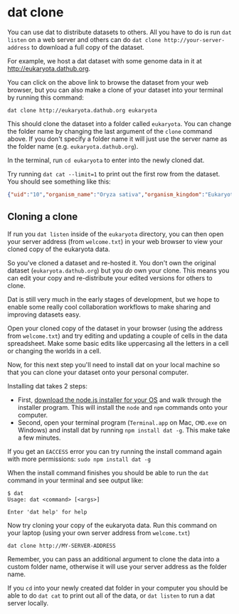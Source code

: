 # dat clone

You can use dat to distribute datasets to others. All you have to do is run `dat listen` on a web server and others can do `dat clone http://your-server-address` to download a full copy of the dataset.

For example, we host a dat dataset with some genome data in it at <a href="http://eukaryota.dathub.org" target="_blank">http://eukaryota.dathub.org</a>.

You can click on the above link to browse the dataset from your web browser, but you can also make a clone of your dataset into your terminal by running this command:

```
dat clone http://eukaryota.dathub.org eukaryota
```

This should clone the dataset into a folder called `eukaryota`. You can change the folder name by changing the last argument of the `clone` command above. If you don't specify a folder name it will just use the server name as the folder name (e.g. `eukaryota.dathub.org`).

In the terminal, run `cd eukaryota` to enter into the newly cloned dat.

Try running `dat cat --limit=1` to print out the first row from the dataset. You should see something like this:

```JSON
{"uid":"10","organism_name":"Oryza sativa","organism_kingdom":"Eukaryota","organism_group":"","organism_subgroup":"Land Plants","defline":"Oryza sativa overview","projectid":9512,"project_accession":"PRJNA9512","status":"Complete","number_of_chromosomes":"12","number_of_plasmids":"1","number_of_organelles":"2","assembly_name":"Build 4.0","assembly_accession":"GCA_000005425.2","assemblyid":313038,"create_date":"2002/04/04 00:00","options":"","weight":385,"chromosome_assemblies":"5","scaffold_assemblies":"1","sra_genomes":"0","taxid":4530,"key":"10","version":1}
```

## Cloning a clone

If run you `dat listen` inside of the `eukaryota` directory, you can then open your server address (from `welcome.txt`) in your web browser to view your cloned copy of the eukaryota data.

So you've cloned a dataset and re-hosted it. You don't own the original dataset (`eukaryota.dathub.org`) but you *do* own your clone. This means you can edit your copy and re-distribute your edited versions for others to clone.

Dat is still very much in the early stages of development, but we hope to enable some really cool collaboration workflows to make sharing and improving datasets easy.

Open your cloned copy of the dataset in your browser (using the address from `welcome.txt`) and try editing and updating a couple of cells in the data spreadsheet. Make some basic edits like uppercasing all the letters in a cell or changing the worlds in a cell.

Now, for this next step you'll need to install dat on your local machine so that you can clone your dataset onto your personal computer.

Installing dat takes 2 steps:

- First, <a href="http://nodejs.org" target="_blank">download the node.js installer for your OS</a> and walk through the installer program. This will install the `node` and `npm` commands onto your computer.
- Second, open your terminal program (`Terminal.app` on Mac, `CMD.exe` on Windows) and install dat by running `npm install dat -g`. This make take a few minutes.

If you get an `EACCESS` error you can try running the install command again with more permissions: `sudo npm install dat -g`

When the install command finishes you should be able to run the `dat` command in your terminal and see output like:

```
$ dat
Usage: dat <command> [<args>]

Enter 'dat help' for help
```

Now try cloning your copy of the eukaryota data. Run this command on your laptop (using your own server address from `welcome.txt`)

```
dat clone http://MY-SERVER-ADDRESS
```

Remember, you can pass an additional argument to clone the data into a custom folder name, otherwise it will use your server address as the folder name.

If you `cd` into your newly created dat folder in your computer you should be able to do `dat cat` to print out all of the data, or `dat listen` to run a dat server locally.
